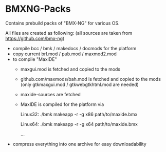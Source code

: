 # BMXNG-Packs

Contains prebuild packs of "BMX-NG" for various OS.


All files are created as following:
(all sources are taken from https://github.com/bmx-ng)
- compile bcc / bmk / makedocs / docmods for the platform
- copy current brl.mod / pub.mod / maxmod2.mod
- to compile "MaxIDE"
  - maxgui.mod is fetched and copied to the mods
  - github.com/maxmods/bah.mod is fetched and copied to the mods (only
    gtkmaxgui.mod / gtkwebgtkhtml.mod are needed)
  - maxide-sources are fetched
  - MaxIDE is compiled for the platform via

    Linux32: ./bmk makeapp -r -g x86 path/to/maxide.bmx

    Linux64: ./bmk makeapp -r -g x64 path/to/maxide.bmx

    ...
- compress everything into one archive for easy downloadability
